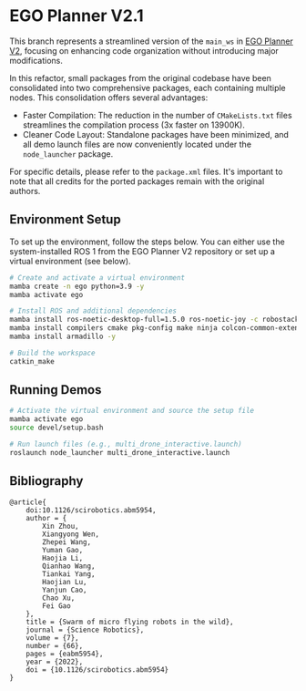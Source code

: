 # EGO Planner V2.1

This branch represents a streamlined version of the `main_ws` in [EGO Planner V2](https://github.com/ZJU-FAST-Lab/EGO-Planner-v2), focusing on enhancing code organization without introducing major modifications.

In this refactor, small packages from the original codebase have been consolidated into two comprehensive packages, each containing multiple nodes. This consolidation offers several advantages:

* Faster Compilation: The reduction in the number of `CMakeLists.txt` files streamlines the compilation process (3x faster on 13900K).
* Cleaner Code Layout: Standalone packages have been minimized, and all demo launch files are now conveniently located under the `node_launcher` package.

For specific details, please refer to the `package.xml` files. It's important to note that all credits for the ported packages remain with the original authors.

## Environment Setup

To set up the environment, follow the steps below. You can either use the system-installed ROS 1 from the EGO Planner V2 repository or set up a virtual environment (see below).

```sh
# Create and activate a virtual environment
mamba create -n ego python=3.9 -y
mamba activate ego

# Install ROS and additional dependencies
mamba install ros-noetic-desktop-full=1.5.0 ros-noetic-joy -c robostack-staging -y
mamba install compilers cmake pkg-config make ninja colcon-common-extensions catkin_tools
mamba install armadillo -y

# Build the workspace
catkin_make
```

## Running Demos

```sh
# Activate the virtual environment and source the setup file
mamba activate ego
source devel/setup.bash

# Run launch files (e.g., multi_drone_interactive.launch)
roslaunch node_launcher multi_drone_interactive.launch
```

## Bibliography

```
@article{
    doi:10.1126/scirobotics.abm5954,
    author = {
        Xin Zhou,
        Xiangyong Wen,
        Zhepei Wang,
        Yuman Gao,
        Haojia Li,
        Qianhao Wang,
        Tiankai Yang,
        Haojian Lu,
        Yanjun Cao,
        Chao Xu,
        Fei Gao
    },
    title = {Swarm of micro flying robots in the wild},
    journal = {Science Robotics},
    volume = {7},
    number = {66},
    pages = {eabm5954},
    year = {2022},
    doi = {10.1126/scirobotics.abm5954}
}
```